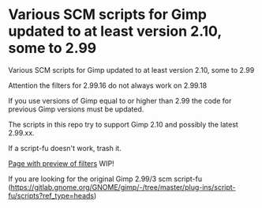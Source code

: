 # Various SCM scripts for Gimp updated to at least version 2.10, some to 2.99
Various SCM scripts for Gimp updated to at least version 2.10, some to 2.99

Attention the filters for 2.99.16 do not always work on 2.99.18

If you use versions of Gimp equal to or higher than 2.99 the code for previous Gimp versions must be updated.

The scripts in this repo try to support Gimp 2.10 and possibly the latest 2.99.xx.

If a script-fu doesn't work, trash it.

[Page with preview of filters](https://vitforlinux-gimp.github.io/) WIP!

If you are looking for the original Gimp 2.99/3 scm script-fu
 (https://gitlab.gnome.org/GNOME/gimp/-/tree/master/plug-ins/script-fu/scripts?ref_type=heads)
